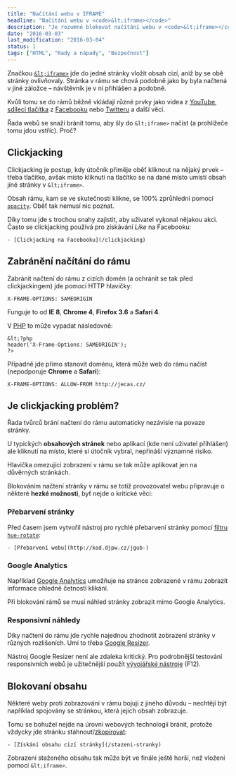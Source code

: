 ```yaml
---
title: "Načítání webu v IFRAME"
headline: "Načítání webu v <code>&lt;iframe></code>"
description: "Je rozumné blokovat načítání webu v <code>&lt;iframe></code>? Jaká jsou risika a výhody."
date: "2016-03-03"
last_modification: "2016-03-04"
status: 1
tags: ["HTML", "Rady a nápady", "Bezpečnost"]
---
```


Značkou [`&lt;iframe>`](/ramy#iframe) jde do jedné stránky vložit obsah cizí, aniž by se obě stránky ovlivňovaly. Stránka v rámu se chová podobně jako by byla načtená v jiné záložce – návštěvník je v ní přihlášen a podobně.

Kvůli tomu se do rámů běžně vkládají různé prvky jako videa z [YouTube](/youtube), [sdílecí tlačítka](/sdileci-tlacitka) z [Facebooku](/facebook) nebo [Twitteru](/twitter) a další věci.

Řada webů se snaží bránit tomu, aby šly do `&lt;iframe>` načíst (a prohlížeče tomu jdou vstříc). Proč?

## Clickjacking

Clickjacking je postup, kdy útočník přiměje oběť kliknout na nějaký prvek – třeba tlačítko, avšak místo kliknutí na tlačítko se na dané místo umístí obsah jiné stránky v `&lt;iframe>`.

Obsah rámu, kam se ve skutečnosti klikne, se 100% zprůhlední pomocí [`opacity`](/opacity). Oběť tak nemusí nic poznat.

Díky tomu jde s trochou snahy zajistit, aby uživatel vykonal nějakou akci. Často se clickjacking používá pro získávání *Like* na Facebooku:

    - [Clickjacking na Facebooku](/clickjacking)

## Zabránění načítání do rámu

Zabránit načtení do rámu z cizích domén (a ochránit se tak před clickjackingem) jde pomocí HTTP hlavičky:

```
X-FRAME-OPTIONS: SAMEORIGIN
```

Funguje to od **IE 8**, **Chrome 4**, **Firefox 3.6** a **Safari 4**.

V [PHP](/php) to může vypadat následovně:

```
&lt;?php
header('X-Frame-Options: SAMEORIGIN');
?>
```

Případně jde přímo stanovit doménu, která může web do rámu načíst (nepodporuje **Chrome** a **Safari**):

```
X-FRAME-OPTIONS: ALLOW-FROM http://jecas.cz/
```

## Je clickjacking problém?

Řada tvůrců brání načtení do rámu automaticky nezávisle na povaze stránky.

U typických **obsahových stránek** nebo aplikací (kde není uživatel přihlášen) ale kliknutí na místo, které si útočník vybral, nepřináší významné risiko.

Hlavička omezující zobrazení v rámu se tak může aplikovat jen na důvěrných stránkách.

Blokováním načtení stránky v rámu se totiž provozovatel webu připravuje o některé **hezké možnosti**, byť nejde o kritické věci:

### Přebarvení stránky

Před časem jsem vytvořil nástroj pro rychlé přebarvení stránky pomocí [filtru `hue-rotate`](/filter#hue-rotate):

    - [Přebarvení webu](http://kod.djpw.cz/jgub-)

### Google Analytics

Například [Google Analytics](/ga) umožňuje na stránce zobrazené v rámu zobrazit informace ohledně četnosti klikání.

Při blokování rámů se musí náhled stránky zobrazit mimo Google Analytics.

### Responsivní náhledy

Díky načtení do rámu jde rychle najednou zhodnotit zobrazení stránky v různých rozlišeních. Umí to třeba [Google Resizer](http://design.google.com/resizer).

Nástroj Google Resizer není ale zdaleka kritický. Pro podrobnější testování responsivních webů je užitečnější použít [vývojářské nástroje](/vyvojarske-nastroje) (F12).

## Blokovaní obsahu

Některé weby proti zobrazování v rámu bojují z jiného důvodu – nechtějí být například spojovány se stránkou, která jejich obsah zobrazuje.

Tomu se bohužel nejde na úrovni webových technologií bránit, protože vždycky jde stránku stáhnout/[zkopírovat](/kopirovani):

    - [Získání obsahu cizí stránky](/stazeni-stranky)

Zobrazení staženého obsahu tak může být ve finále ještě horší, než vložení pomocí `&lt;iframe>`.